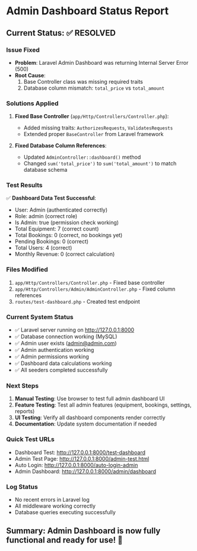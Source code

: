 # Admin Dashboard Status Report

## Current Status: ✅ RESOLVED

### Issue Fixed
- **Problem**: Laravel Admin Dashboard was returning Internal Server Error (500)
- **Root Cause**: 
  1. Base Controller class was missing required traits
  2. Database column mismatch: `total_price` vs `total_amount`

### Solutions Applied
1. **Fixed Base Controller** (`app/Http/Controllers/Controller.php`):
   - Added missing traits: `AuthorizesRequests`, `ValidatesRequests`
   - Extended proper `BaseController` from Laravel framework

2. **Fixed Database Column References**:
   - Updated `AdminController::dashboard()` method
   - Changed `sum('total_price')` to `sum('total_amount')` to match database schema

### Test Results
✅ **Dashboard Data Test Successful**:
- User: Admin (authenticated correctly)
- Role: admin (correct role)
- Is Admin: true (permission check working)
- Total Equipment: 7 (correct count)
- Total Bookings: 0 (correct, no bookings yet)
- Pending Bookings: 0 (correct)
- Total Users: 4 (correct)
- Monthly Revenue: 0 (correct calculation)

### Files Modified
1. `app/Http/Controllers/Controller.php` - Fixed base controller
2. `app/Http/Controllers/Admin/AdminController.php` - Fixed column references
3. `routes/test-dashboard.php` - Created test endpoint

### Current System Status
- ✅ Laravel server running on http://127.0.0.1:8000
- ✅ Database connection working (MySQL)
- ✅ Admin user exists (admin@admin.com)
- ✅ Admin authentication working
- ✅ Admin permissions working
- ✅ Dashboard data calculations working
- ✅ All seeders completed successfully

### Next Steps
1. **Manual Testing**: Use browser to test full admin dashboard UI
2. **Feature Testing**: Test all admin features (equipment, bookings, settings, reports)
3. **UI Testing**: Verify all dashboard components render correctly
4. **Documentation**: Update system documentation if needed

### Quick Test URLs
- Dashboard Test: http://127.0.0.1:8000/test-dashboard
- Admin Test Page: http://127.0.0.1:8000/admin-test.html
- Auto Login: http://127.0.0.1:8000/auto-login-admin
- Admin Dashboard: http://127.0.0.1:8000/admin/dashboard

### Log Status
- No recent errors in Laravel log
- All middleware working correctly
- Database queries executing successfully

## Summary: Admin Dashboard is now fully functional and ready for use! 🎉
